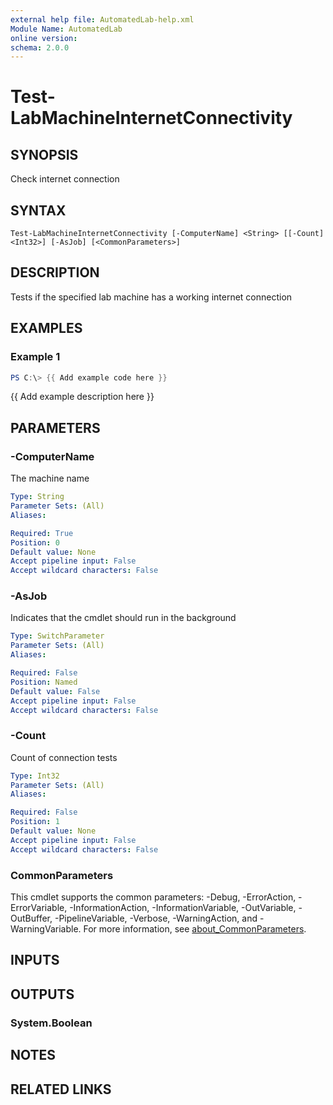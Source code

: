 ```yaml
---
external help file: AutomatedLab-help.xml
Module Name: AutomatedLab
online version:
schema: 2.0.0
---
```


# Test-LabMachineInternetConnectivity

## SYNOPSIS
Check internet connection

## SYNTAX

```
Test-LabMachineInternetConnectivity [-ComputerName] <String> [[-Count] <Int32>] [-AsJob] [<CommonParameters>]
```

## DESCRIPTION
Tests if the specified lab machine has a working internet connection

## EXAMPLES

### Example 1
```powershell
PS C:\> {{ Add example code here }}
```

{{ Add example description here }}

## PARAMETERS

### -ComputerName
The machine name

```yaml
Type: String
Parameter Sets: (All)
Aliases:

Required: True
Position: 0
Default value: None
Accept pipeline input: False
Accept wildcard characters: False
```

### -AsJob
Indicates that the cmdlet should run in the background

```yaml
Type: SwitchParameter
Parameter Sets: (All)
Aliases:

Required: False
Position: Named
Default value: False
Accept pipeline input: False
Accept wildcard characters: False
```

### -Count
Count of connection tests

```yaml
Type: Int32
Parameter Sets: (All)
Aliases:

Required: False
Position: 1
Default value: None
Accept pipeline input: False
Accept wildcard characters: False
```

### CommonParameters
This cmdlet supports the common parameters: -Debug, -ErrorAction, -ErrorVariable, -InformationAction, -InformationVariable, -OutVariable, -OutBuffer, -PipelineVariable, -Verbose, -WarningAction, and -WarningVariable. For more information, see [about_CommonParameters](http://go.microsoft.com/fwlink/?LinkID=113216).

## INPUTS

## OUTPUTS

### System.Boolean
## NOTES

## RELATED LINKS

